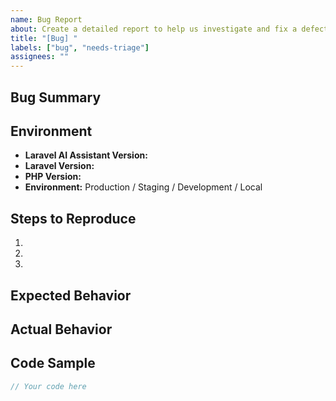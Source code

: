 ```yaml
---
name: Bug Report
about: Create a detailed report to help us investigate and fix a defect
title: "[Bug] "
labels: ["bug", "needs-triage"]
assignees: ""
---
```


## Bug Summary
<!-- A clear and concise description of what the bug is -->

## Environment
- **Laravel AI Assistant Version:** 
- **Laravel Version:** 
- **PHP Version:** 
- **Environment:** Production / Staging / Development / Local

## Steps to Reproduce
1. 
2. 
3. 

## Expected Behavior
<!-- What you expected to happen -->

## Actual Behavior
<!-- What actually happened -->

## Code Sample
<!-- If applicable, provide a minimal code example that reproduces the issue -->
```php
// Your code here
```
